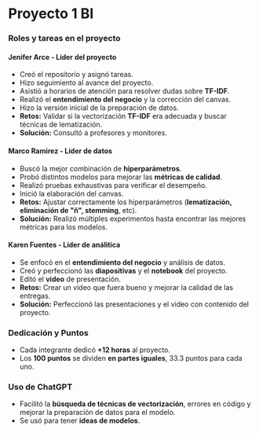 # Proyecto 1 BI

### **Roles y tareas en el proyecto**  

#### **Jenifer Arce** - Líder del proyecto 
- Creó el repositorio y asignó tareas.  
- Hizo seguimiento al avance del proyecto.  
- Asistió a horarios de atención para resolver dudas sobre **TF-IDF**.  
- Realizó el **entendimiento del negocio** y la corrección del canvas.
- Hizo la versión inicial de la preparación de datos.
- **Retos:** Validar si la vectorización **TF-IDF** era adecuada y buscar técnicas de lematización.  
- **Solución:** Consultó a profesores y monitores.  

#### **Marco Ramirez**  - Líder de datos
- Buscó la mejor combinación de **hiperparámetros**.  
- Probó distintos modelos para mejorar las **métricas de calidad**.  
- Realizó pruebas exhaustivas para verificar el desempeño.  
- Inició la elaboración del canvas.  
- **Retos:** Ajustar correctamente los hiperparámetros (**lematización, eliminación de "ñ", stemming**, etc).  
- **Solución:** Realizó múltiples experimentos hasta encontrar las mejores métricas para los modelos.  

#### **Karen Fuentes**  - Líder de análitica
- Se enfocó en el **entendimiento del negocio** y análisis de datos.  
- Creó y perfeccionó las **diapositivas** y el **notebook** del proyecto.  
- Editó el **video** de presentación.  
- **Retos:** Crear un video que fuera bueno y mejorar la calidad de las entregas.  
- **Solución:** Perfeccionó las presentaciones y el video con contenido del proyecto.  

### **Dedicación y Puntos**  
- Cada integrante dedicó **+12 horas** al proyecto.  
- Los **100 puntos** se dividen **en partes iguales**, 33.3 puntos para cada uno.  

### **Uso de ChatGPT**  
- Facilitó la **búsqueda de técnicas de vectorización**, errores en código y mejorar la preparación de datos para el modelo.  
- Se usó para tener **ideas de modelos**.  
